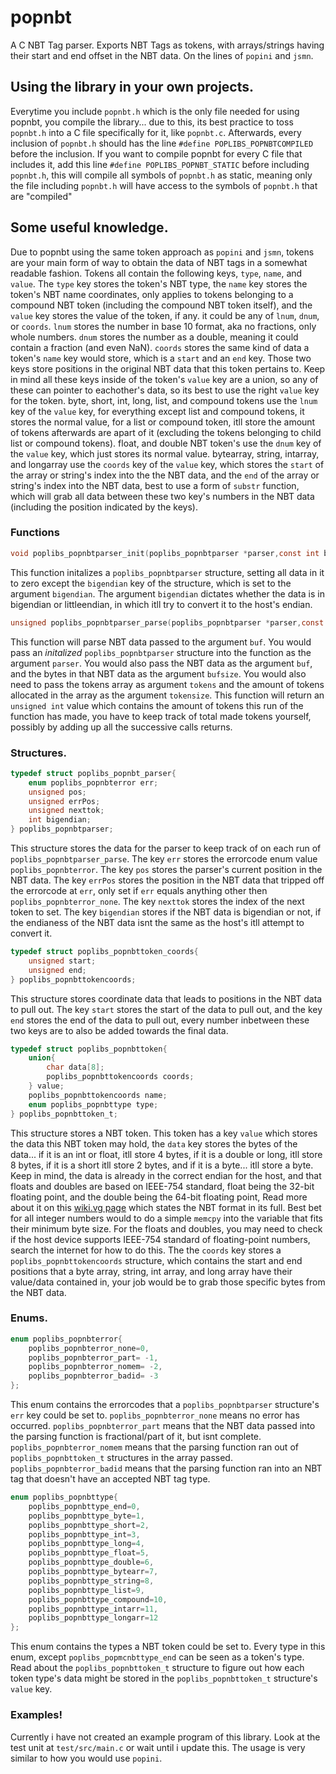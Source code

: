 # popnbt
A C NBT Tag parser. Exports NBT Tags as tokens, with arrays/strings having their start and end offset in the NBT data. On the lines of `popini` and `jsmn`.
## Using the library in your own projects.
Everytime you include `popnbt.h` which is the only file needed for using popnbt, you compile the library... due to this, its best practice to toss `popnbt.h` into a C file specifically for it, like `popnbt.c`. Afterwards, every inclusion of `popnbt.h` should has the line `#define POPLIBS_POPNBTCOMPILED` before the inclusion. If you want to compile popnbt for every C file that includes it, add this line `#define POPLIBS_POPNBT_STATIC` before including `popnbt.h`, this will compile all symbols of `popnbt.h` as static, meaning only the file including `popnbt.h` will have access to the symbols of `popnbt.h` that are "compiled"
## Some useful knowledge.
Due to popnbt using the same token approach as `popini` and `jsmn`, tokens are your main form of way to obtain the data of NBT tags in a somewhat readable fashion. Tokens all contain the following keys, `type`, `name`, and `value`. The `type` key stores the token's NBT type, the `name` key stores the token's NBT name coordinates, only applies to tokens belonging to a compound NBT token (including the compound NBT token itself), and the `value` key stores the value of the token, if any. it could be any of `lnum`, `dnum`, or `coords`. `lnum` stores the number in base 10 format, aka no fractions, only whole numbers. `dnum` stores the number as a double, meaning it could contain a fraction (and even NaN). `coords` stores the same kind of data a token's `name` key would store, which is a `start` and an `end` key. Those two keys store positions in the original NBT data that this token pertains to. Keep in mind all these keys inside of the token's `value` key are a union, so any of these can pointer to eachother's data, so its best to use the right `value` key for the token. byte, short, int, long, list, and compound tokens use the `lnum` key of the `value` key, for everything except list and compound tokens, it stores the normal value, for a list or compound token, itll store the amount of tokens afterwards are apart of it (excluding the tokens belonging to child list or compound tokens). float, and double NBT token's use the `dnum` key of the `value` key, which just stores its normal value. bytearray, string, intarray, and longarray use the `coords` key of the `value` key, which stores the `start` of the array or string's index into the the NBT data, and the `end` of the array or string's index into the NBT data, best to use a form of `substr` function, which will grab all data between these two key's numbers in the NBT data (including the position indicated by the keys).
### Functions
```c
void poplibs_popnbtparser_init(poplibs_popnbtparser *parser,const int bigendian);
```
This function initalizes a `poplibs_popnbtparser` structure, setting all data in it to zero except the `bigendian` key of the structure, which is set to the argument `bigendian`. The argument `bigendian` dictates whether the data is in bigendian or littleendian, in which itll try to convert it to the host's endian.
```c
unsigned poplibs_popnbtparser_parse(poplibs_popnbtparser *parser,const char *buf,const unsigned bufsize,poplibs_popnbttoken_t *tokens,const unsigned tokensize);
```
This function will parse NBT data passed to the argument `buf`. You would pass an *initalized* `poplibs_popnbtparser` structure into the function as the argument `parser`. You would also pass the NBT data as the argument `buf`, and the bytes in that NBT data as the argument `bufsize`. You would also need to pass the tokens array as argument `tokens` and the amount of tokens allocated in the array as the argument `tokensize`.
This function will return an `unsigned int` value which contains the amount of tokens this run of the function has made, you have to keep track of total made tokens yourself, possibly by adding up all the successive calls returns.
### Structures.
```c
typedef struct poplibs_popnbt_parser{
	enum poplibs_popnbterror err;
	unsigned pos;
	unsigned errPos;
	unsigned nexttok;
	int bigendian;
} poplibs_popnbtparser;
```
This structure stores the data for the parser to keep track of on each run of `poplibs_popnbtparser_parse`. The key `err` stores the errorcode enum value `poplibs_popnbterror`. The key `pos` stores the parser's current position in the NBT data. The key `errPos` stores the position in the NBT data that tripped off the errorcode at `err`, only set if `err` equals anything other then `poplibs_popnbterror_none`. The key `nexttok` stores the index of the next token to set. The key `bigendian` stores if the NBT data is bigendian or not, if the endianess of the NBT data isnt the same as the host's itll attempt to convert it.
```c
typedef struct poplibs_popnbttoken_coords{
	unsigned start;
	unsigned end;
} poplibs_popnbttokencoords;
```
This structure stores coordinate data that leads to positions in the NBT data to pull out. The key `start` stores the start of the data to pull out, and the key `end` stores the end of the data to pull out, every number inbetween these two keys are to also be added towards the final data.
```c
typedef struct poplibs_popnbttoken{
	union{
		char data[8];
		poplibs_popnbttokencoords coords;
	} value;
	poplibs_popnbttokencoords name;
	enum poplibs_popnbttype type;
} poplibs_popnbttoken_t;
```
This structure stores a NBT token. This token has a key `value` which stores the data this NBT token may hold, the `data` key stores the bytes of the data... if it is an int or float, itll store 4 bytes, if it is a double or long, itll store 8 bytes, if it is a short itll store 2 bytes, and if it is a byte... itll store a byte. Keep in mind, the data is already in the correct endian for the host, and that floats and doubles are based on IEEE-754 standard, float being the 32-bit floating point, and the double being the 64-bit floating point, Read more about it on this [wiki.vg page](https://wiki.vg/NBT) which states the NBT format in its full. Best bet for all integer numbers would to do a simple `memcpy` into the variable that fits their minimum byte size. For the floats and doubles, you may need to check if the host device supports IEEE-754 standard of floating-point numbers, search the internet for how to do this. The the `coords` key stores a `poplibs_popnbttokencoords` structure, which contains the start and end positions that a byte array, string, int array, and long array have their value/data contained in, your job would be to grab those specific bytes from the NBT data.
### Enums.
```c
enum poplibs_popnbterror{
	poplibs_popnbterror_none=0,
	poplibs_popnbterror_part= -1,
	poplibs_popnbterror_nomem= -2,
	poplibs_popnbterror_badid= -3
};
```
This enum contains the errorcodes that a `poplibs_popnbtparser` structure's `err` key could be set to. `poplibs_popnbterror_none` means no error has occurred. `poplibs_popnbterror_part` means that the NBT data passed into the parsing function is fractional/part of it, but isnt complete. `poplibs_popnbterror_nomem` means that the parsing function ran out of `poplibs_popnbttoken_t` structures in the array passed. `poplibs_popnbterror_badid` means that the parsing function ran into an NBT tag that doesn't have an accepted NBT tag type.
```c
enum poplibs_popnbttype{
	poplibs_popnbttype_end=0,
	poplibs_popnbttype_byte=1,
	poplibs_popnbttype_short=2,
	poplibs_popnbttype_int=3,
	poplibs_popnbttype_long=4,
	poplibs_popnbttype_float=5,
	poplibs_popnbttype_double=6,
	poplibs_popnbttype_bytearr=7,
	poplibs_popnbttype_string=8,
	poplibs_popnbttype_list=9,
	poplibs_popnbttype_compound=10,
	poplibs_popnbttype_intarr=11,
	poplibs_popnbttype_longarr=12
};
```
This enum contains the types a NBT token could be set to. Every type in this enum, except `poplibs_popmcnbttype_end` can be seen as a token's type. Read about the `poplibs_popnbttoken_t` structure to figure out how each token type's data might be stored in the `poplibs_popnbttoken_t` structure's `value` key.
### Examples!
Currently i have not created an example program of this library. Look at the test unit at `test/src/main.c` or wait until i update this. The usage is very similar to how you would use `popini`.